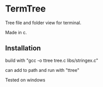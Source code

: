 # TermTree
Tree file and folder view for terminal.

Made in c. 

## Installation
build with "gcc -o ttree tree.c libs/stringex.c"

can add to path and run with "ttree"


Tested on windows
